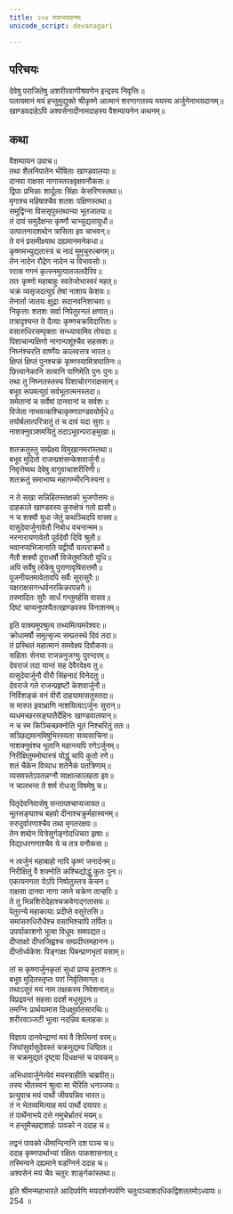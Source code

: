 ```yaml
---
title: २५४ मयाभयदानम्
unicode_script: devanagari

---
```


## परिचयः

देवेषु पराजितेषु अशरीरवाणीश्रवणेन इन्द्रस्य निवृत्तिः॥  
पलायमानं मयं हन्तुमुद्युक्ते श्रीकृष्णे आत्मानं शरणागतस्य मयस्य अर्जुनेनाभयदानम्॥  
खाण्डवदाहेऽपि अश्वसेनादीनामदाहस्य वैशम्पायनेन कथनम्॥  

## कथा

वैशम्पायन उवाच॥  
तथा शैलनिपातेन भीषिताः खाण्डवालयाः॥  
दानवा राक्षसा नागास्तरक्ष्वृक्षवनौकसः॥  
द्विपाः प्रभिन्नाः शार्दूलाः सिंहाः केसरिणस्तथा॥  
मृगाश्च महिषाश्चैव शतशः पक्षिणस्तथा॥  
समुद्विग्ना विससृपुस्तथान्या भूतजातयः॥  
तं दावं समुदैक्षन्त कृष्णौ चाभ्युद्यतायुधौ॥  
उत्पातनादशब्देन त्रासिता इव चाभवन्॥  
ते वनं प्रसमीक्ष्याथ दह्यमानमनेकधा॥  
कृष्णमभ्युद्यतास्त्रं च नादं मुमुचुरुल्बणम्॥  
तेन नादेन रौद्रेण नादेन च विभावसोः॥  
ररास गगनं कृत्स्नमुत्पातजलदैरिव॥  
ततः कृष्णो महाबाहुः स्वतेजोभास्वरं महत्॥  
चक्रं व्यसृजदत्युग्रं तेषां नाशाय केशवः॥  
तेनार्ता जातयः क्षुद्राः सदानवनिशाचराः॥  
निकृत्ताः शतशः सर्वा निपेतुरनलं क्षणात्॥  
तत्रादृश्यन्त ते दैत्याः कृष्णचक्रविदारिताः॥  
वसारुधिरसम्पृक्ताः सन्ध्यायामिव तोयदाः॥  
पिशाचान्पक्षिणो नागान्पशूंश्चैव सहस्रशः॥  
निघ्नंश्चरति वार्ष्णेयः कालवत्तत्र भारत॥  
क्षिप्तं क्षिप्तं पुनश्चक्रं कृष्णस्यामित्रघातिनः॥  
छित्त्वानेकानि सत्वानि पाणिमेति पुनः पुनः॥  
तथा तु निघ्नतस्तस्य पिशाचोरगराक्षसान्॥  
बभूव रूपमत्युग्रं सर्वभूतात्मनस्तदा॥  
समेतानां च सर्वेषां दानवानां च सर्वशः॥  
विजेता नाभवत्कश्चित्कृष्णपाण्डवयोर्मृधे॥  
तयोर्बलात्परित्रातुं तं च दावं यदा सुराः॥  
नाशक्नुवञ्शमयितुं तदाऽभूवन्पराङ्मुखाः॥  

शतक्रतुस्तु सम्प्रेक्ष्य विमुखानमरांस्तथा॥  
बभूव मुदितो राजन्प्रशंसन्केशवार्जुनौ॥  
निवृत्तेष्वथ देवेषु वागुवाचाशरीरिणी॥  
शतक्रतुं समाभाष्य महागम्भीरनिःस्वना॥  

न ते सखा सन्निहितस्तक्षको भुजगोत्तमः॥  
दाहकाले खाण्डवस्य कुरुक्षेत्रं गतो ह्यसौ॥  
न च शक्यौ युधा जेतुं कथञ्चिदपि वासव॥  
वासुदेवार्जुनावेतौ निबोध वचनान्मम॥  
नरनारायणावेतौ पूर्वदेवौ दिवि श्रुतौ॥  
भवानप्यभिजानाति यद्वीर्यौ यत्पराक्रमौ॥  
नैतौ शक्यौ दुराधर्षौ विजेतुमजितौ युधि॥  
अपि सर्वेषु लोकेषु पुराणावृषिसत्तमौ॥  
पूजनीयतमावेतावपि सर्वैः सुरासुरैः॥  
यक्षराक्षसगन्धर्वनरकिन्नरपन्नगैः॥  
तस्मादितः सुरैः सार्धं गन्तुमर्हसि वासव॥  
दिष्टं चाप्यनुपश्यैतत्खाण्डवस्य विनाशनम्॥  

इति वाक्यमुपश्रुत्य तथ्यमित्यमरेश्वरः॥  
क्रोधामर्षौ समुत्सृज्य सम्प्रतस्थे दिवं तदा॥  
तं प्रस्थितं महात्मानं समवेक्ष्य दिवौकसः॥  
सहिताः सेनया राजन्ननुजग्मुः पुरन्दरम्॥  
देवराजं तदा यान्तं सह देवैरवेक्ष्य तु॥  
वासुदेवार्जुनौ वीरौ सिंहनादं विनेदतुः॥  
देवराजे गते राजन्प्रहृष्टौ केशवार्जुनौ॥  
निर्विशङ्कं वनं वीरौ दाहयामासतुस्तदा॥  
स मारुत इवाभ्राणि नाशयित्वाऽर्जुनः सुरान्॥  
व्यधमच्छरसङ्घातैर्देहिनः खाण्डवालयान्॥  
न च स्म किञ्चिच्छक्नोति भूतं निश्चरितुं ततः॥  
सञ्छिद्यमानमिषुभिरस्यता सव्यसाचिना॥  
नाशक्नुवंश्च भूतानि महान्त्यपि रणेऽर्जुनम्॥  
निरीक्षितुममोघास्त्रं योद्धुं चापि कुतो रणे॥  
शतं चैकेन विव्याध शतेनैकं पतत्रिणाम्॥  
व्यसवस्तेऽपतन्नग्नौ साक्षात्कालहता इव॥  
न चालभन्त ते शर्म रोधःसु विषमेषु च॥  

पितृदेवनिवासेषु सन्तापश्चाप्यजायत॥  
भूतसङ्घाश्च बहवो दीनाश्चक्रुर्महास्वनम्॥  
रुरुदुर्वारणाश्चैव तथा मृगतरक्षवः॥  
तेन शब्देन वित्रेसुर्गङ्गोदधिचरा झषाः॥  
विद्याधरगणाश्चैव ये च तत्र वनौकसः॥  

न त्वर्जुनं महाबाहो नापि कृष्णं जनार्दनम्॥  
निरीक्षितुं वै शक्नोति कश्चिद्योद्धुं कुतः पुनः॥  
एकायनगता येऽपि निष्पेतुस्तत्र केचन॥  
राक्षसा दानवा नागा जघ्ने चक्रेण तान्हरिः॥  
ते तु भिन्नशिरोदेहाश्चक्रवेगाद्गतासवः॥  
पेतुरन्ये महाकायाः प्रदीप्ते वसुरेतसि॥  
समांसरुधिरौधैश्च वसाभिश्चापि तर्पितः॥  
उपर्याकाशगो भूत्वा विधूमः समपद्यत॥  
दीप्ताक्षो दीप्तजिह्वश्च सम्प्रदीप्तमहाननः॥  
दीप्तोर्ध्वकेशः पिङ्गाक्षः पिबन्प्राणभृतां वसाम्॥  

तां स कृष्णार्जुनकृतां सुधां प्राप्य हुताशनः॥  
बभूव मुदितस्तृप्तः परां निर्वृतिमागतः॥  
तथाऽसुरं मयं नाम तक्षकस्य निवेशनात्॥  
विप्रद्रवन्तं सहसा ददर्श मधुसूदनः॥  
तमग्निः प्रार्थयामास दिधक्षुर्वातसारथिः॥  
शरीरवाञ्जटी भूत्वा नदन्निव बलाहकः॥  

विज्ञाय दानवेन्द्राणां मयं वै शिल्पिनां वरम्॥  
जिघांसुर्वासुदेवस्तं चक्रमुद्यम्य धिष्ठितः॥  
स चक्रमुद्यतं दृष्ट्वा दिधक्षन्तं च पावकम्॥  

अभिधावार्जुनेत्येवं मयस्त्राहीति चाब्रवीत्॥  
तस्य भीतस्वनं श्रुत्वा मा भैरिति धनञ्जयः॥  
प्रत्युवाच मयं पार्थो जीवयन्निव भारत॥  
तं न भेतव्यमित्याह मयं पार्थो दयापरः॥  
तं पार्थेनाभये दत्ते नमुचेर्भ्रातरं मयम्॥  
न हन्तुमैच्छद्दाशार्हः पावको न ददाह च॥  

तद्वनं पावको धीमान्दिनानि दश पञ्च च॥  
ददाह कृष्णपार्थाभ्यां रक्षितः पाकशासनात्॥  
तस्मिन्वने दह्यमाने षडग्निर्न ददाह च॥  
अश्वसेनं मयं चैव चतुरः शार्ङ्गकांस्तथा॥  

इति श्रीमन्महाभारते आदिपर्वणि मयदर्शनपर्वणि चतुःपञ्चाशदधिकद्विशततमोऽध्यायः॥  
254 ॥  
